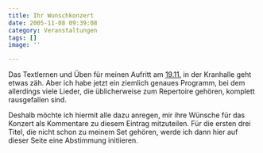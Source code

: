 ```yaml
---
title: Ihr Wunschkonzert
date: 2005-11-08 09:39:08
category: Veranstaltungen
tags: []
image: ''

---
```


Das Textlernen und Üben für meinen Aufritt am [19.11.](http://www.misantropolis.de/2005/11/mal-wieder-aktiv) in der Kranhalle geht etwas zäh. Aber ich habe jetzt ein ziemlich genaues Programm, bei dem allerdings viele Lieder, die üblicherweise zum Repertoire gehören, komplett rausgefallen sind.  

  

Deshalb möchte ich hiermit alle dazu anregen, mir ihre Wünsche für das Konzert als Kommentare zu diesem Eintrag mitzuteilen. Für die ersten drei Titel, die nicht schon zu meinem Set gehören, werde ich dann hier auf dieser Seite eine Abstimmung initiieren.
